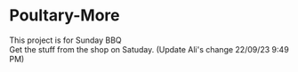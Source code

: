 # Poultary-More
This project is for Sunday BBQ
<br>
Get the stuff from the shop on Satuday. (Update Ali's change 22/09/23 9:49 PM) 

